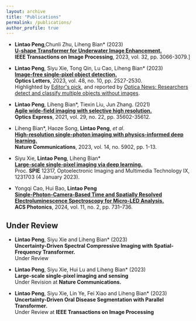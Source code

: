 ```yaml
---
layout: archive
title: "Publications"
permalink: /publications/
author_profile: true
---
```




- **Lintao Peng**,Chunli Zhu, Liheng Bian* (2023) <br>
  [**U-shape Transformer for Underwater Image Enhancement.**](https://ieeexplore.ieee.org/document/10129222) <br>
  **IEEE Transactions on Image Processing**, 2023, vol. 32, pp. 3066-3079.] <br>

- **Lintao Peng**, Siyu Xie, Tong Qin, Lu Cao, Liheng Bian* (2023) <br>
  [**Image-free single-pixel object detection.**](https://opg.optica.org/ol/abstract.cfm?uri=ol-48-10-2527) <br>
  **Optics Letters**, 2023, vol. 48, no. 10, pp. 2527-2530. <br>
   Highlighted by [Editor's pick](https://opg.optica.org/ol/abstract.cfm?uri=ol-48-10-2527), and reported by [Optica News: Researchers detect and classify multiple objects without images](https://www.optica.org/en-us/about/newsroom/news_releases/2023/may/researchers_detect_and_classify_multiple_objects_w/).

- **Lintao Peng**, Liheng Bian*, Tiexin Liu, Jun Zhang. (2021) <br>
  [**Agile wide-field imaging with selective high resolution.**](https://www.osapublishing.org/oe/fulltext.cfm?uri=oe-29-22-35602) <br>
  **Optics Express**, 2021, vol. 29, no. 22, pp. 35602-35612. <br>

- Liheng Bian*, Haoze Song, **Lintao Peng**, _et al_. <br>
  [**High-resolution single-photon imaging with physics-informed deep learning.**](https://www.nature.com/articles/s41467-023-41597-9) <br>
  **Nature Communications**, 2023, vol. 14, no. 5902, pp. 1-13. <br>

- Siyu Xie, **Lintao Peng**, Liheng Bian* <br>
 [**Large-scale single-pixel imaging via deep learning.**](https://www.spiedigitallibrary.org/conference-proceedings-of-spie/12317/1231703/Large-scale-single-pixel-imaging-via-deep-learning/10.1117/12.2643014.short?SSO=1) <br>
 Proc. **SPIE** 12317, Optoelectronic Imaging and Multimedia Technology IX, 1231703 (4 January 2023). <br>

 - Yongqi Cao, Hui Bao, **Lintao Peng** <br>
 [**Single-Photon-Camera-Based Time and Spatially Resolved Electroluminescence Spectroscopy for Micro-LED Analysis.**](https://pubs.acs.org/doi/abs/10.1021/acsphotonics.3c01595) <br>
  **ACS Photonics**,  2024, vol. 11, no. 2, pp. 731–736. <br>


## Under Review
- **Lintao Peng**, Siyu Xie and Liheng Bian* (2023) <br>
  **Uncertainty-Driven Spectral Compressive Imaging with Spatial-Frequency Transformer.** <br>
  Under Review

- **Lintao Peng**, Siyu Xie, Hui Lu and Liheng Bian* (2023) <br>
  **Large-scale single-pixel imaging and sensing** <br>
  Under Revision at **Nature Communications.** <br>

- **Lintao Peng**, Siyu Xie, Lin Ye, Fei Xiao and Liheng Bian* (2023) <br>
   **Uncertainty-Driven Oral Disease Segmentation with Parallel Transformer.** <br>
   Under Review at **IEEE Transactions on Image Processing** <br>


